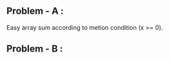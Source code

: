 ## Problem - A : 

<p> Easy array sum according to metion condition (x >= 0).</p>

## Problem - B :

<p></p>
